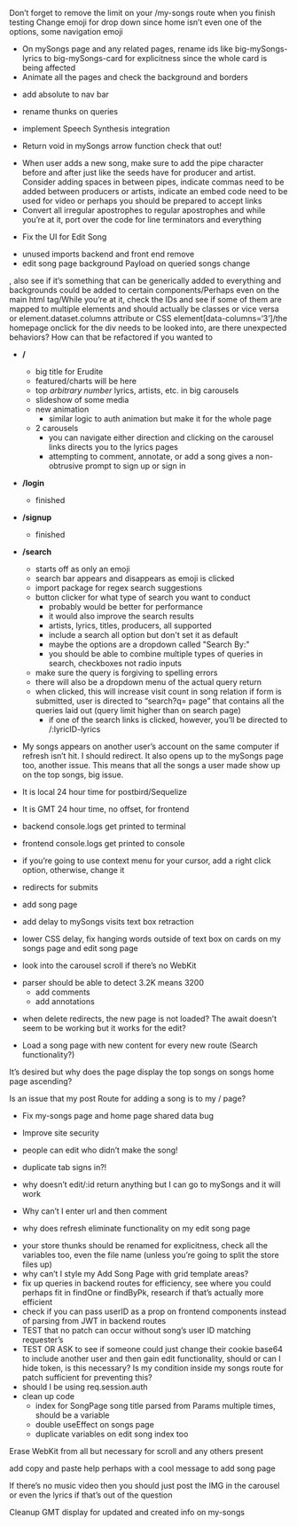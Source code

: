 


Don’t forget to remove the limit on your /my-songs route when you finish testing
Change emoji for drop down since home isn’t even one of the options, some navigation emoji

- On mySongs page and any related pages, rename ids like big-mySongs-lyrics to big-mySongs-card for explicitness since the whole card is being affected
- Animate all the pages and check the background and borders

+ add absolute to nav bar
+ rename thunks on queries

+ implement Speech Synthesis integration
- Return void in mySongs arrow function check that out!
+ When user adds a new song, make sure to add the pipe character before and after just like the seeds have for producer and artist. Consider adding spaces in between pipes, indicate commas need to be added between producers or artists, indicate an embed code need to be used for video or perhaps you should be prepared to accept links
+ Convert all irregular apostrophes to regular apostrophes and while you’re at it, port over the code for line terminators and everything
- Fix the UI for Edit Song

+ unused imports backend and front end remove
+ edit song page background
Payload on queried songs change


, also see if it’s something that can be generically added to everything and backgrounds could be added to certain components/Perhaps even on the main html tag/While you’re at it, check the IDs and see if some of them are mapped to multiple elements and should actually be classes or vice versa or element.dataset.columns attribute or CSS element[data-columns=‘3’]/the homepage onclick for the div needs to be looked into, are there unexpected behaviors? How can that be refactored if you wanted to

+ **/**
    - big title for Erudite
    - featured/charts will be here
    - top *arbitrary number* lyrics, artists, etc. in big carousels
    - slideshow of some media
    - new animation
        + similar logic to auth animation but make it for the whole page
    + 2 carousels
        + you can navigate either direction and clicking on the carousel links directs you to the lyrics pages
        + attempting to comment, annotate, or add a song gives a non-obtrusive prompt to sign up or sign in
+ **/login**
    + finished
+ **/signup**
    + finished
+ **/search**
    + starts off as only an emoji
    + search bar appears and disappears as emoji is clicked
    + import package for regex search suggestions
    + button clicker for what type of search you want to conduct
        + probably would be better for performance
        + it would also improve the search results
        + artists, lyrics, titles, producers, all supported
        + include a search all option but don't set it as default
        + maybe the options are a dropdown called "Search By:"
        + you should be able to combine multiple types of queries in search, checkboxes not radio inputs
    + make sure the query is forgiving to spelling errors
    + there will also be a dropdown menu of the actual query return
    + when clicked, this will increase visit count in song relation
    if form is submitted, user is directed to “search?q= page” that contains all the queries laid out (query limit higher than on search page)
        + if one of the search links is clicked, however, you’ll be directed to /:lyricID-lyrics

+ My songs appears on another user’s account on the same computer if refresh isn’t hit. I should redirect. It also opens up to the mySongs page too, another issue. This means that all the songs a user made show up on the top songs, big issue.


-  It is local 24 hour time for postbird/Sequelize
- It is GMT 24 hour time, no offset, for frontend
- backend console.logs get printed to terminal
- frontend console.logs get printed to console

- if you’re going to use context menu for your cursor, add a right click option, otherwise, change it
- redirects for submits
- add song page

+ add delay to mySongs visits text box retraction

+ lower CSS delay, fix hanging words outside of text box on cards on my songs page and edit song page
+ look into the carousel scroll if there’s no WebKit

- parser should be able to detect 3.2K means 3200
   + add comments
   + add annotations
+ when delete redirects, the new page is not loaded? The await doesn’t seem to be working but it works for the edit?

- Load a song page with new content for every new route (Search functionality?)

It’s desired but why does the page display the top songs on songs home page ascending?

Is an issue that my post Route for adding a song is to my / page?

- Fix my-songs page and home page shared data bug
+ Improve site security


+ people can edit who didn’t make the song!
+ duplicate tab signs in?!
- why doesn’t edit/:id return anything but I can go to mySongs and it will work
+ Why can’t I enter url and then comment
-  why does refresh eliminate functionality on my edit song page
+ your store thunks should be renamed for explicitness, check all the variables too, even the file name (unless you’re going to split the store files up)
+ why can’t I style my Add Song Page with grid template areas?
+ fix up queries in backend routes for efficiency, see where you could perhaps fit in findOne or findByPk, research if that’s actually more efficient
+ check if you can pass userID as a prop on frontend components instead of parsing from JWT in backend routes
+ TEST that no patch can occur without song’s user ID matching requester’s
+ TEST OR ASK to see if someone could just change their cookie base64 to include another user and then gain edit functionality, should or can I hide token, is this necessary? Is my condition inside my songs route for patch sufficient for preventing this?
+ should I be using req.session.auth
+ clean up code
   + index for SongPage song title parsed from Params multiple times, should be a variable
   + double useEffect on songs page
   + duplicate variables on edit song index too

Erase WebKit from all but necessary for scroll and any others present

add copy and paste help perhaps with a cool message to add song page

If there’s no music video then you should just post the IMG in the carousel or even the lyrics if that’s out of the question

Cleanup GMT display for updated and created info on my-songs
